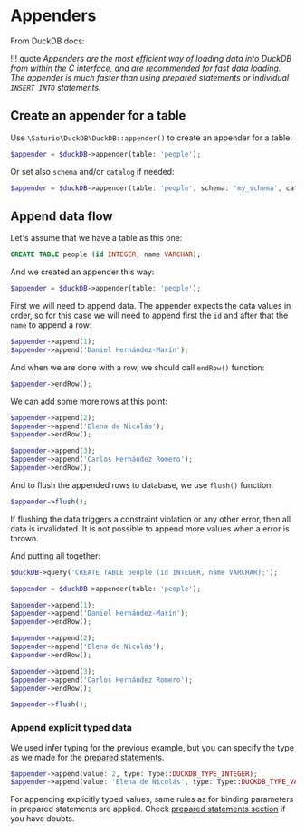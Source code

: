 # Appenders

From DuckDB docs:

!!! quote
    _Appenders are the most efficient way of loading data into DuckDB from within the C interface,
    and are recommended for fast data loading.
    The appender is much faster than using prepared statements or individual `INSERT INTO` statements._

## Create an appender for a table

Use `\Saturio\DuckDB\DuckDB::appender()` to create an appender for a table:

```php
$appender = $duckDB->appender(table: 'people');
```

Or set also `schema` and/or `catalog` if needed:

```php
$appender = $duckDB->appender(table: 'people', schema: 'my_schema', catalog: 'db_attached');
```

## Append data flow
Let's assume that we have a table as this one:

```sql
CREATE TABLE people (id INTEGER, name VARCHAR);
```

And we created an appender this way:

```php
$appender = $duckDB->appender(table: 'people');
```

First we will need to append data.
The appender expects the data values in order, so for this case
we will need to append first the `id` and after that the `name`
to append a row:

```php
$appender->append(1);
$appender->append('Daniel Hernández-Marín');
```

And when we are done with a row, we should call `endRow()` function:

```php
$appender->endRow();
```

We can add some more rows at this point:
```php
$appender->append(2);
$appender->append('Elena de Nicolás');
$appender->endRow();

$appender->append(3);
$appender->append('Carlos Hernández Romero');
$appender->endRow();
```

And to flush the appended rows to database, we use `flush()` function:

```php
$appender->flush();
```

If flushing the data triggers a constraint violation or any other error, then all data is invalidated.
It is not possible to append more values when a error is thrown.

And putting all together:

```php
$duckDB->query('CREATE TABLE people (id INTEGER, name VARCHAR);');

$appender = $duckDB->appender(table: 'people');

$appender->append(1);
$appender->append('Daniel Hernández-Marín');
$appender->endRow();

$appender->append(2);
$appender->append('Elena de Nicolás');
$appender->endRow();

$appender->append(3);
$appender->append('Carlos Hernández Romero');
$appender->endRow();

$appender->flush();
```

### Append explicit typed data

We used infer typing for the previous example, but you can specify the type
as we made for the [prepared statements](prepared-statements.md#bind-parameters).

```php
$appender->append(value: 2, type: Type::DUCKDB_TYPE_INTEGER);
$appender->append(value: 'Elena de Nicolás', type: Type::DUCKDB_TYPE_VARCHAR);
```

For appending explicitly typed values, same rules as for binding parameters in
prepared statements are applied. Check [prepared statements section](prepared-statements.md#bind-parameters) if you have doubts.
